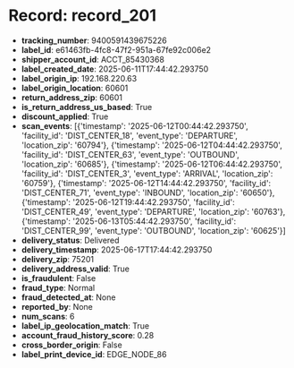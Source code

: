 # Record: record_201

- **tracking_number**: 9400591439675226
- **label_id**: e61463fb-4fc8-47f2-951a-67fe92c006e2
- **shipper_account_id**: ACCT_85430368
- **label_created_date**: 2025-06-11T17:44:42.293750
- **label_origin_ip**: 192.168.220.63
- **label_origin_location**: 60601
- **return_address_zip**: 60601
- **is_return_address_us_based**: True
- **discount_applied**: True
- **scan_events**: [{'timestamp': '2025-06-12T00:44:42.293750', 'facility_id': 'DIST_CENTER_18', 'event_type': 'DEPARTURE', 'location_zip': '60794'}, {'timestamp': '2025-06-12T04:44:42.293750', 'facility_id': 'DIST_CENTER_63', 'event_type': 'OUTBOUND', 'location_zip': '60685'}, {'timestamp': '2025-06-12T06:44:42.293750', 'facility_id': 'DIST_CENTER_3', 'event_type': 'ARRIVAL', 'location_zip': '60759'}, {'timestamp': '2025-06-12T14:44:42.293750', 'facility_id': 'DIST_CENTER_71', 'event_type': 'INBOUND', 'location_zip': '60650'}, {'timestamp': '2025-06-12T19:44:42.293750', 'facility_id': 'DIST_CENTER_49', 'event_type': 'DEPARTURE', 'location_zip': '60763'}, {'timestamp': '2025-06-13T05:44:42.293750', 'facility_id': 'DIST_CENTER_99', 'event_type': 'OUTBOUND', 'location_zip': '60625'}]
- **delivery_status**: Delivered
- **delivery_timestamp**: 2025-06-17T17:44:42.293750
- **delivery_zip**: 75201
- **delivery_address_valid**: True
- **is_fraudulent**: False
- **fraud_type**: Normal
- **fraud_detected_at**: None
- **reported_by**: None
- **num_scans**: 6
- **label_ip_geolocation_match**: True
- **account_fraud_history_score**: 0.28
- **cross_border_origin**: False
- **label_print_device_id**: EDGE_NODE_86